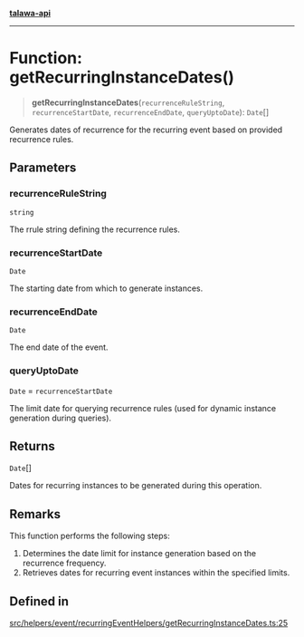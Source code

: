 [**talawa-api**](../../../../../README.md)

***

# Function: getRecurringInstanceDates()

> **getRecurringInstanceDates**(`recurrenceRuleString`, `recurrenceStartDate`, `recurrenceEndDate`, `queryUptoDate`): `Date`[]

Generates dates of recurrence for the recurring event based on provided recurrence rules.

## Parameters

### recurrenceRuleString

`string`

The rrule string defining the recurrence rules.

### recurrenceStartDate

`Date`

The starting date from which to generate instances.

### recurrenceEndDate

`Date`

The end date of the event.

### queryUptoDate

`Date` = `recurrenceStartDate`

The limit date for querying recurrence rules (used for dynamic instance generation during queries).

## Returns

`Date`[]

Dates for recurring instances to be generated during this operation.

## Remarks

This function performs the following steps:
1. Determines the date limit for instance generation based on the recurrence frequency.
2. Retrieves dates for recurring event instances within the specified limits.

## Defined in

[src/helpers/event/recurringEventHelpers/getRecurringInstanceDates.ts:25](https://github.com/Suyash878/talawa-api/blob/b5a9d8b4a1ea678a3d6f5b710b3721f91a3052fc/src/helpers/event/recurringEventHelpers/getRecurringInstanceDates.ts#L25)
